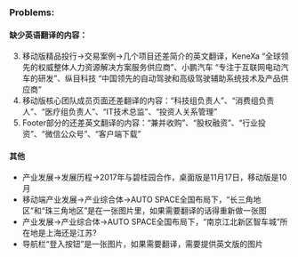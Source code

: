 ### Problems:

#### 缺少英语翻译的内容：
3. 移动版精品投行->交易案例->几个项目还差简介的英文翻译，KeneXa “全球领先的权威整体人力资源解决方案服务供应商”、小鹏汽车 “专注于互联网电动汽车的研发”、纵目科技 “中国领先的自动驾驶和高级驾驶辅助系统技术及产品供应商”
5. 移动版核心团队成员页面还差翻译的内容：“科技组负责人”、“消费组负责人”、“医疗组负责人”、“IT技术总监”、“投资人关系管理”
9. Footer部分的还差英文翻译的内容：“兼并收购”、“股权融资”、“行业投资”、“微信公众号”、“客户端下载”

#### 其他
* 产业发展->发展历程->2017年与碧桂园合作，桌面版是11月17日，移动版是10月
* 移动端产业发展->产业综合体->AUTO SPACE全国布局下，“长三角地区”和“珠三角地区”是在一张图片里，如果需要翻译的话得重新做一张图
* 产业发展->产业综合体->AUTO SPACE全国布局下，“南京江北新区智车城”所在地是上海还是江苏?
* 导航栏“登入按钮”是一张图片，如果需要翻译，需要提供英文版的图片
